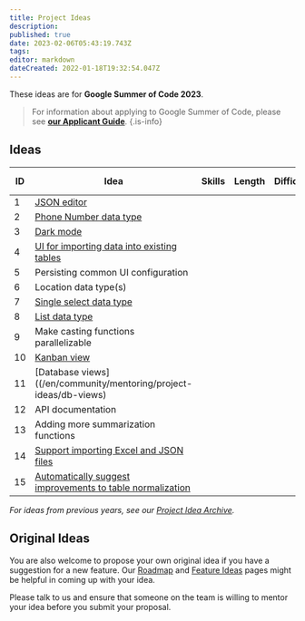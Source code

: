 ```yaml
---
title: Project Ideas
description: 
published: true
date: 2023-02-06T05:43:19.743Z
tags: 
editor: markdown
dateCreated: 2022-01-18T19:32:54.047Z
---
```


These ideas are for **Google Summer of Code 2023**.

> For information about applying to Google Summer of Code, please see [**our Applicant Guide**](/en/community/mentoring/applicant-guide).
{.is-info}

## Ideas

| ID | Idea | Skills | Length | Difficulty | Primary mentor | Secondary mentor |
|---|---|---|---|---|---|---|
| 1 | [JSON editor](./project-ideas/json-editor.md) |  |  |  | Sean | Pavish |
| 2 | [Phone Number data type](/en/community/mentoring/project-ideas/phone-number-data-type) |  |  |  | ??? | Rajat |
| 3 | [Dark mode](./project-ideas/dark-mode.md) |  |  |  | Sean | Pavish |
| 4 | [UI for importing data into existing tables](./project-ideas/ui-import-data-existing-table) |  |  |  | Pavish | Anish |
| 5 | Persisting common UI configuration |  |  |  | Pavish | ??? |
| 6 | Location data type(s) |  |  |  | Mukesh | ??? |
| 7 | [Single select data type](/en/community/mentoring/project-ideas/single-select-data-type) |  |  |  | Pavish | ??? |
| 8 | [List data type](/en/community/mentoring/project-ideas/list-data-type) |  |  |  | ??? | Pavish |
| 9 | Make casting functions parallelizable |  |  |  | Dom | Brent |
| 10 | [Kanban view](/en/community/mentoring/project-ideas/kanban-view) |  |  |  | Rajat | ??? |
| 11 | [Database views]((/en/community/mentoring/project-ideas/db-views) |  |  |  | Brent | ??? |
| 12 | API documentation |  |  |  | Mukesh | Kriti |
| 13 | Adding more summarization functions |  |  |  | Brent | ??? |
| 14 | [Support importing Excel and JSON files](/en/community/mentoring/project-ideas/import-excel-json-files) |  |  |  | Dom | Anish |
| 15 | [Automatically suggest improvements to table normalization](/en/community/mentoring/project-ideas/auto-suggest-normalization) |  |  |  | Brent | Dom |

*For ideas from previous years, see our [Project Idea Archive](/en/community/mentoring/project-ideas/archive).*

## Original Ideas

You are also welcome to propose your own original idea if you have a suggestion for a new feature. Our [Roadmap](/en/product/roadmap) and [Feature Ideas](/en/product/feature-ideas) pages might be helpful in coming up with your idea.

Please talk to us and ensure that someone on the team is willing to mentor your idea before you submit your proposal.
